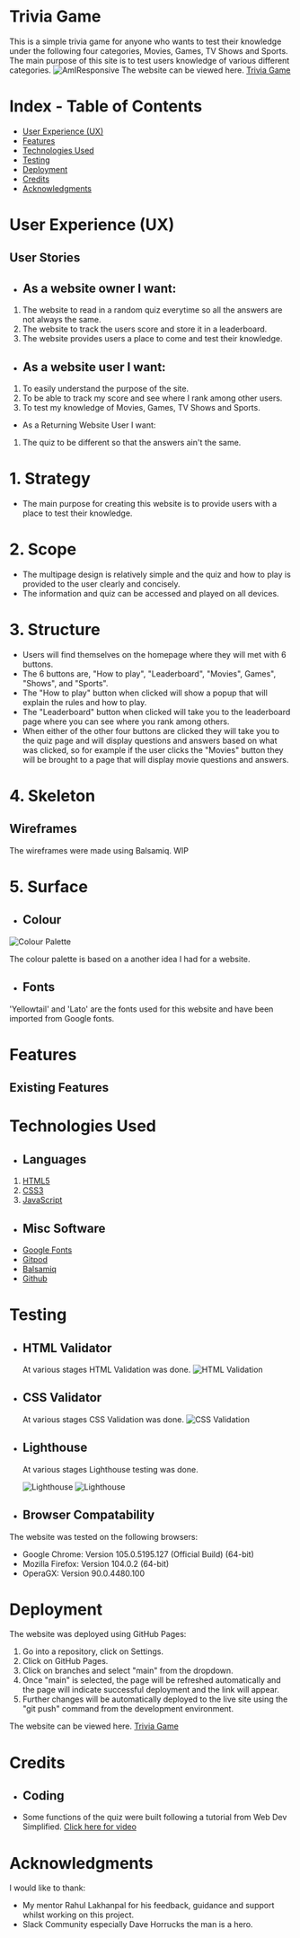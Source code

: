 # Trivia Game

This is a simple trivia game for anyone who wants to test their knowledge under the following four categories, Movies, Games, TV Shows and Sports. The main purpose of this site is to test users knowledge of various different categories.
![AmIResponsive](assets/img/amiresponsive.png)
The website can be viewed here. [Trivia Game](https://shanecdev.github.io/quiz/)

# Index - Table of Contents

- [User Experience (UX)](https://github.com/ShaneCDev/quiz#user-experience-ux)
- [Features](https://github.com/ShaneCDev/quiz#features)
- [Technologies Used](https://github.com/ShaneCDev/quiz#technologies-used)
- [Testing](https://github.com/ShaneCDev/quiz#testing)
- [Deployment](https://github.com/ShaneCDev/quiz#deployment)
- [Credits](https://github.com/ShaneCDev/quiz#credits)
- [Acknowledgments](https://github.com/ShaneCDev/quiz#acknowledgments)

# User Experience (UX)

## User Stories

- ## As a website owner I want:
1. The website to read in a random quiz everytime so all the answers are not always the same.
2. The website to track the users score and store it in a leaderboard.
3. The website provides users a place to come and test their knowledge.

- ## As a website user I want:
1. To easily understand the purpose of the site.
2. To be able to track my score and see where I rank among other users.
3. To test my knowledge of Movies, Games, TV Shows and Sports.

- As a Returning Website User I want:
1. The quiz to be different so that the answers ain't the same.

# 1. Strategy
- The main purpose for creating this website is to provide users with a place to test their knowledge.

# 2. Scope
- The multipage design is relatively simple and the quiz and how to play is provided to the user clearly and concisely.
- The information and quiz can be accessed and played on all devices.

# 3. Structure
- Users will find themselves on the homepage where they will met with 6 buttons.
- The 6 buttons are, "How to play", "Leaderboard", "Movies", Games", "Shows", and "Sports".
- The "How to play" button when clicked will show a popup that will explain the rules and how to play.
- The "Leaderboard" button when clicked will take you to the leaderboard page where you can see where you rank among others.
- When either of the other four buttons are clicked they will take you to the quiz page and will display questions and answers based on what was clicked, so for example if the user clicks the "Movies" button they will be brought to a page that will display movie questions and answers.

# 4. Skeleton
## Wireframes
The wireframes were made using Balsamiq.
WIP

# 5. Surface
- ## Colour
![Colour Palette](assets/img/colourpalette.png)

The colour palette is based on a another idea I had for a website.

- ## Fonts
'Yellowtail' and 'Lato' are the fonts used for this website and have been imported from Google fonts.

# Features
## Existing Features

# Technologies Used

- ## Languages 
1. [HTML5](https://en.wikipedia.org/wiki/HTML5)
2. [CSS3](https://en.wikipedia.org/wiki/CSS)
3. [JavaScript](https://en.wikipedia.org/wiki/JavaScript)

- ## Misc Software
- [Google Fonts](https://fonts.google.com/)
- [Gitpod](https://gitpod.io/)
- [Balsamiq](https://balsamiq.com/)
- [Github](https://github.com/)

# Testing
- ## HTML Validator
    At various stages HTML Validation was done.
    ![HTML Validation](/assets/img/index%20html%20validator.png)
- ## CSS Validator
    At various stages CSS Validation was done.
    ![CSS Validation](/assets/img/css%20validator.png)

- ## Lighthouse
    At various stages Lighthouse testing was done.

    ![Lighthouse](/assets/img/lighthouse%20desktop%20quiz.png)
    ![Lighthouse](/assets/img/lighthouse%20mobile.png)

- ## Browser Compatability
The website was tested on the following browsers:
- Google Chrome: Version 105.0.5195.127 (Official Build) (64-bit)
- Mozilla Firefox: Version 104.0.2 (64-bit)
- OperaGX: Version 90.0.4480.100


# Deployment
The website was deployed using GitHub Pages:
1. Go into a repository, click on Settings.
2. Click on GitHub Pages.
3. Click on branches and select "main" from the dropdown.
4. Once "main" is selected, the page will be refreshed automatically and the page will indicate successful deployment and the link will appear.
5. Further changes will be automatically deployed to the live site using the "git push" command from the development environment.

The website can be viewed here. [Trivia Game](https://shanecdev.github.io/quiz/)

# Credits
- ## Coding
- Some functions of the quiz were built following a tutorial from Web Dev Simplified. [Click here for video](https://www.youtube.com/watch?v=riDzcEQbX6k)

# Acknowledgments
I would like to thank:
- My mentor Rahul Lakhanpal for his feedback, guidance and support whilst working on this project.
- Slack Community especially Dave Horrucks the man is a hero.